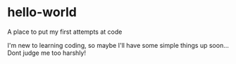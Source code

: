 # hello-world
A place to put my first attempts at code

I'm new to learning coding, so maybe I'll have some simple things up soon...
Dont judge me too harshly!
